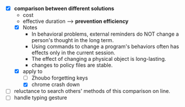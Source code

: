 - [x] **comparison between different solutions**
  - cost
  - effective duration --> **prevention efficiency**
  - [x] Notes
    - In behavioral problems, external reminders do NOT change a person's thought in the long term.
    - Using commands to change a program's behaviors often has effects only in the current session.
    - The effect of changing a physical object is long-lasting. 
    - changes to policy files are stable. 
  - [x] apply to 
    - [ ] Zhoubo forgetting keys
    - [x] chrome crash down 
- [ ] reluctance to search others' methods of this comparison on line.
- [ ] handle typing gesture
<!--stackedit_data:
eyJoaXN0b3J5IjpbMzA1MTczNTBdfQ==
-->